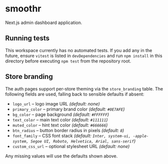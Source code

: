 # smoothr

Next.js admin dashboard application.

## Running tests

This workspace currently has no automated tests. If you add any in the future,
ensure `vitest` is listed in `devDependencies` and run `npm install` in this
directory before executing `npm test` from the repository root.

## Store branding

The auth pages support per-store theming via the `store_branding` table. The
following fields are used, falling back to sensible defaults if absent:

- `logo_url` – logo image URL *(default: none)*
- `primary_color` – primary brand color *(default: `#0E7AFE`)*
- `bg_color` – page background *(default: `#FFFFFF`)*
- `text_color` – main text color *(default: `#111111`)*
- `muted_color` – hint text color *(default: `#666666`)*
- `btn_radius` – button border radius in pixels *(default: `8`)*
- `font_family` – CSS font stack *(default: `Inter, system-ui, -apple-system, Segoe UI, Roboto, Helvetica, Arial, sans-serif`)*
- `custom_css_url` – optional stylesheet URL *(default: none)*

Any missing values will use the defaults shown above.
